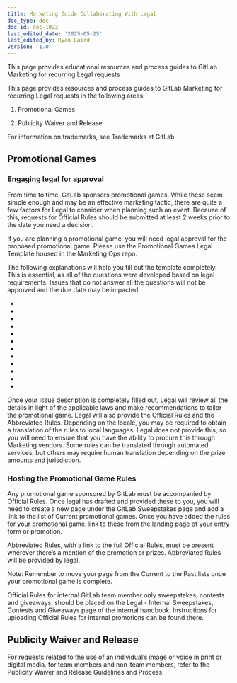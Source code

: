 ```yaml
---
title: Marketing Guide Collaborating With Legal
doc_type: doc
doc_id: doc-1022
last_edited_date: '2025-05-25'
last_edited_by: Ryan Laird
version: '1.0'
---
```


This page provides educational resources and process guides to GitLab Marketing for recurring Legal requests

This page provides resources and process guides to GitLab Marketing for recurring Legal requests in the following areas:

1. Promotional Games

1. Publicity Waiver and Release

For information on trademarks, see Trademarks at GitLab

## Promotional Games

### Engaging legal for approval

From time to time, GitLab sponsors promotional games. While these seem simple enough and may be an effective marketing tactic, there are quite a few factors for Legal to consider when planning such an event. Because of this, requests for Official Rules should be submitted at least 2 weeks prior to the date you need a decision.

If you are planning a promotional game, you will need legal approval for the proposed promotional game. Please use the Promotional Games Legal Template housed in the Marketing Ops repo.

The following explanations will help you fill out the template completely. This is essential, as all of the questions were developed based on legal requirements. Issues that do not answer all the questions will not be approved and the due date may be impacted.

-  

- 

- 

- 

- 

- 

- 

- 

- 

- 

- 

- 

Once your issue description is completely filled out, Legal will review all the details in light of the applicable laws and make recommendations to tailor the promotional game. Legal will also provide the Official Rules and the Abbreviated Rules. Depending on the locale, you may be required to obtain a translation of the rules to local languages. Legal does not provide this, so you will need to ensure that you have the ability to procure this through Marketing vendors. Some rules can be translated through automated services, but others may require human translation depending on the prize amounts and jurisdiction.

### Hosting the Promotional Game Rules

Any promotional game sponsored by GitLab must be accompanied by Official Rules. Once legal has drafted and provided these to you, you will need to create a new page under the GitLab Sweepstakes page and add a link to the list of Current promotional games. Once you have added the rules for your promotional game, link to these from the landing page of your entry form or promotion.

Abbreviated Rules, with a link to the full Official Rules, must be present wherever there’s a mention of the promotion or prizes. Abbreviated Rules will be provided by legal.

Note: Remember to move your page from the Current to the Past lists once your promotional game is complete.

Official Rules for internal GitLab team member only sweepstakes, contests and giveaways, should be placed on the Legal - Internal Sweepstakes, Contests and Giveaways page of the internal handbook. Instructions for uploading Official Rules for internal promotions can be found there.

## Publicity Waiver and Release

For requests related to the use of an individual’s image or voice in print or digital media, for team members and non-team members, refer to the Publicity Waiver and Release Guidelines and Process.
